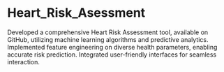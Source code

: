 # Heart_Risk_Asessment
Developed a comprehensive Heart Risk Assessment tool, available on GitHub, utilizing machine learning algorithms and predictive analytics. Implemented feature engineering on diverse health parameters, enabling accurate risk prediction. Integrated user-friendly interfaces for seamless interaction.
